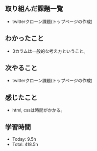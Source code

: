 ## 取り組んだ課題一覧
- twitterクローン課題(トップページの作成)
## わかったこと
- 3カラムは一般的な考え方ということ。
## 次やること
- twitterクローン課題(トップページの作成)
## 感じたこと
- html, cssは時間がかかる。
## 学習時間
- Today: 9.5h
- Total: 418.5h